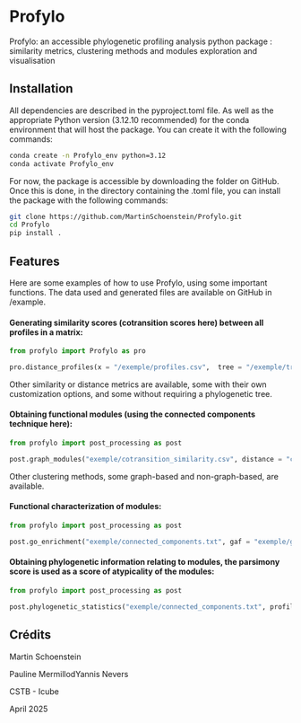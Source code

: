 # Profylo

Profylo: an accessible phylogenetic profiling analysis python package : similarity metrics, clustering methods and modules exploration and visualisation

## Installation

All dependencies are described in the pyproject.toml file. As well as the appropriate Python version (3.12.10 recommended) for the conda environment that will host the package.
You can create it with the following commands:
```bash
conda create -n Profylo_env python=3.12
conda activate Profylo_env
```

For now, the package is accessible by downloading the folder on GitHub. Once this is done, in the directory containing the .toml file, you can install the package with the following commands:
```bash
git clone https://github.com/MartinSchoenstein/Profylo.git
cd Profylo
pip install .
```

## Features

Here are some examples of how to use Profylo, using some important functions. The data used and generated files are available on GitHub in /example.

#### Generating similarity scores (cotransition scores here) between all profiles in a matrix:
```python
from profylo import Profylo as pro

pro.distance_profiles(x = "/exemple/profiles.csv",  tree = "/exemple/tree.nwk", method = "cotransition", consecutive = False, path = "exemple/cotransition_similarity.csv")
```
Other similarity or distance metrics are available, some with their own customization options, and some without requiring a phylogenetic tree.



#### Obtaining functional modules (using the connected components technique here):
```python
from profylo import post_processing as post 

post.graph_modules("exemple/cotransition_similarity.csv", distance = "cotransition", threshold = 0.3, path = "exemple/connected_components.txt")
```
Other clustering methods, some graph-based and non-graph-based, are available.



#### Functional characterization of modules:
```python
from profylo import post_processing as post 

post.go_enrichment("exemple/connected_components.txt", gaf = "exemple/gaf.gaf", complete_results = True, path = "GO_enrichment")
```



#### Obtaining phylogenetic information relating to modules, the parsimony score is used as a score of atypicality of the modules:
```python
from profylo import post_processing as post 

post.phylogenetic_statistics("exemple/connected_components.txt", profils = "exemple/profiles.csv", path_tree = "exemple/tree.nwk", path = "exemple/phylogenetic_statitstics.csv")
```

## Crédits
Martin Schoenstein

Pauline MermillodYannis Nevers

CSTB - Icube 

April 2025





